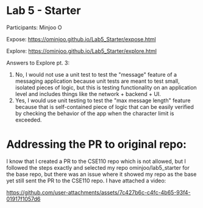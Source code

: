 # Lab 5 - Starter
Participants: Minjoo O

Expose: https://ominjoo.github.io/Lab5_Starter/expose.html

Explore: https://ominjoo.github.io/Lab5_Starter/explore.html


Answers to Explore pt. 3:
1. No, I would not use a unit test to test the "message" feature of a messaging application because unit tests are meant to test small, isolated pieces of logic, but this is testing functionality on an application level and includes things like the network + backend + UI.
2. Yes, I would use unit testing to test the "max message length" feature because that is self-contained piece of logic that can be easily verified by checking the behavior of the app when the character limit is exceeded.


# Addressing the PR to original repo:
I know that I created a PR to the CSE110 repo which is not allowed, but I followed the steps exactly and selected my repo ominjoo/lab5_starter for the base repo, but there was an issue where it showed my repo as the base yet still sent the PR to the CSE110 repo. I have attached a video:

https://github.com/user-attachments/assets/7c427b6c-c4fc-4b65-93f4-01917f1057d6


